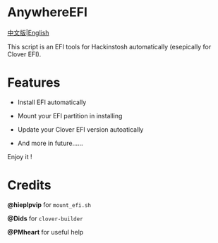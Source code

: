 # AnywhereEFI



[中文版](https://github.com/penghubingzhou/AnywhereEFI/blob/master/README-CN.md)|[English](https://github.com/penghubingzhou/AnywhereEFI/blob/master/README.md)




This script is an EFI tools for  Hackinstosh automatically (esepically for Clover EFI).





# Features



- Install EFI automatically

- Mount your EFI partition  in  installing

- Update your  Clover EFI  version  autoatically

- And  more in future…...

  

Enjoy it !



# Credits

 **@hieplpvip** for  `mount_efi.sh` 

 **@Dids** for  `clover-builder` 

**@PMheart**  for useful help